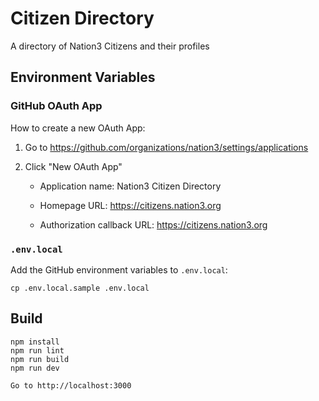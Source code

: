 # Citizen Directory

A directory of Nation3 Citizens and their profiles

## Environment Variables

### GitHub OAuth App

How to create a new OAuth App:

1. Go to https://github.com/organizations/nation3/settings/applications

1. Click "New OAuth App"

   - Application name: Nation3 Citizen Directory

   - Homepage URL: https://citizens.nation3.org

   - Authorization callback URL: https://citizens.nation3.org

### `.env.local`

Add the GitHub environment variables to `.env.local`:

```
cp .env.local.sample .env.local
```

## Build

```
npm install
npm run lint
npm run build
npm run dev

Go to http://localhost:3000

```
